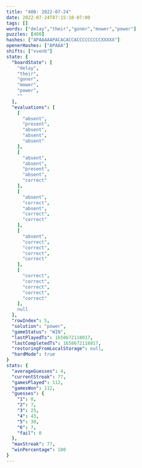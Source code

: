 ```yaml
---
title: "400: 2022-07-24"
date: 2022-07-24T07:15:18-07:00
tags: []
words: ["delay","their","goner","mower","power"]
puzzles: [400]
hashes: ["APAAAAAPACACACCACCCCCCCCCXXXXX"]
openerHashes: ["APAAA"]
shifts: ["vvenb"]
state: {
  "boardState": [
    "delay",
    "their",
    "goner",
    "mower",
    "power",
    ""
  ],
  "evaluations": [
    [
      "absent",
      "present",
      "absent",
      "absent",
      "absent"
    ],
    [
      "absent",
      "absent",
      "present",
      "absent",
      "correct"
    ],
    [
      "absent",
      "correct",
      "absent",
      "correct",
      "correct"
    ],
    [
      "absent",
      "correct",
      "correct",
      "correct",
      "correct"
    ],
    [
      "correct",
      "correct",
      "correct",
      "correct",
      "correct"
    ],
    null
  ],
  "rowIndex": 5,
  "solution": "power",
  "gameStatus": "WIN",
  "lastPlayedTs": 1658672118017,
  "lastCompletedTs": 1658672118017,
  "restoringFromLocalStorage": null,
  "hardMode": true
}
stats: {
  "averageGuesses": 4,
  "currentStreak": 77,
  "gamesPlayed": 112,
  "gamesWon": 112,
  "guesses": {
    "1": 0,
    "2": 7,
    "3": 25,
    "4": 43,
    "5": 30,
    "6": 7,
    "fail": 0
  },
  "maxStreak": 77,
  "winPercentage": 100
}
---
```


<!-- more -->
